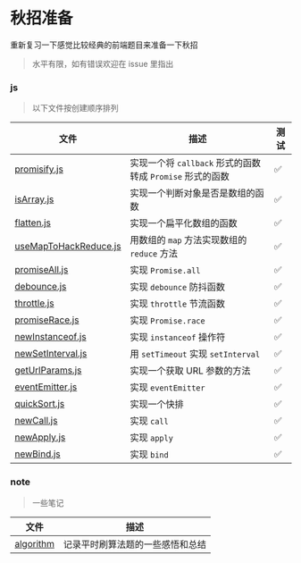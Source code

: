 # 秋招准备

重新复习一下感觉比较经典的前端题目来准备一下秋招

> 水平有限，如有错误欢迎在 issue 里指出

### js

> 以下文件按创建顺序排列

| 文件                                                | 描述                                                      | 测试 |
| --------------------------------------------------- | --------------------------------------------------------- | ---- |
| [promisify.js](./js/promisify.js)                   | 实现一个将 `callback` 形式的函数转成 `Promise` 形式的函数 | ✅   |
| [isArray.js](./js/isArray.js)                       | 实现一个判断对象是否是数组的函数                          | ✅   |
| [flatten.js](./js/flatten.js)                       | 实现一个扁平化数组的函数                                  | ✅   |
| [useMapToHackReduce.js](./js/useMapToHackReduce.js) | 用数组的 `map` 方法实现数组的 `reduce` 方法               | ✅   |
| [promiseAll.js](./js/promiseAll.js)                 | 实现 `Promise.all`                                        | ✅   |
| [debounce.js](./js/debounce.js)                     | 实现 `debounce` 防抖函数                                  | ✅   |
| [throttle.js](./js/throttle.js)                     | 实现 `throttle` 节流函数                                  | ✅   |
| [promiseRace.js](./js/promiseRace.js)               | 实现 `Promise.race`                                       | ✅   |
| [newInstanceof.js](./js/newInstanceof.js)           | 实现 `instanceof` 操作符                                  | ✅   |
| [newSetInterval.js](./js/newSetInterval.js)         | 用 `setTimeout` 实现 `setInterval`                        | ✅   |
| [getUrlParams.js](./js/getUrlParams.js)             | 实现一个获取 URL 参数的方法                               | ✅   |
| [eventEmitter.js](./js/eventEmitter.js)             | 实现 `eventEmitter`                                       | ✅   |
| [quickSort.js](./js/quickSort.js)                   | 实现一个快排                                              | ✅   |
| [newCall.js](./js/newCall.js)                       | 实现 `call`                                               | ✅   |
| [newApply.js](./js/newApply.js)                     | 实现 `apply`                                              | ✅   |
| [newBind.js](./js/quickSort.js)                     | 实现 `bind`                                               | ✅   |

### note

> 一些笔记

| 文件                             | 描述                             |
| -------------------------------- | -------------------------------- |
| [algorithm](./note/algorithm.md) | 记录平时刷算法题的一些感悟和总结 |
